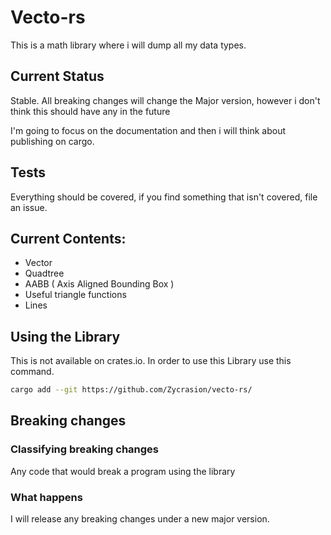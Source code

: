 # Vecto-rs
This is a math library where i will dump all my data types.

## Current Status
Stable. All breaking changes will change the Major version, however i don't think this should have any in the future

I'm going to focus on the documentation and then i will think about publishing on cargo.

## Tests
Everything should be covered, if you find something that isn't covered, file an issue.

## Current Contents:
-   Vector
-   Quadtree
-   AABB ( Axis Aligned Bounding Box )
-   Useful triangle functions
-   Lines

## Using the Library
This is not available on crates.io.
In order to use this Library use this command.
```bash
cargo add --git https://github.com/Zycrasion/vecto-rs/
```

## Breaking changes
### Classifying breaking changes
Any code that would break a program using the library
### What happens
I will release any breaking changes under a new major version.
